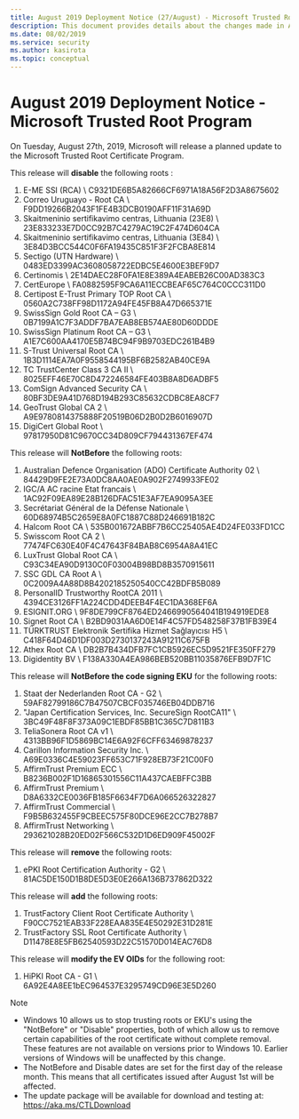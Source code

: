 ```yaml
---
title: August 2019 Deployment Notice (27/August) - Microsoft Trusted Root Program 
description: This document provides details about the changes made in August 2019 to the root store.
ms.date: 08/02/2019
ms.service: security
ms.author: kasirota
ms.topic: conceptual
---
```


# August 2019 Deployment Notice - Microsoft Trusted Root Program 

On Tuesday, August 27th, 2019, Microsoft will release a planned update to the Microsoft Trusted Root Certificate Program.

    
This release will **disable** the following roots :

1. E-ME SSI (RCA)	\ C9321DE6B5A82666CF6971A18A56F2D3A8675602
2. Correo Uruguayo - Root CA	\ F9DD19266B2043F1FE4B3DCB0190AFF11F31A69D
3. Skaitmeninio sertifikavimo centras, Lithuania (23E8)	\ 23E833233E7D0CC92B7C4279AC19C2F474D604CA
4. Skaitmeninio sertifikavimo centras, Lithuania (3E84)	\ 3E84D3BCC544C0F6FA19435C851F3F2FCBA8E814 
5. Sectigo (UTN Hardware)	\ 0483ED3399AC3608058722EDBC5E4600E3BEF9D7
6. Certinomis	\ 2E14DAEC28F0FA1E8E389A4EABEB26C00AD383C3
7. CertEurope	\ FA0882595F9CA6A11ECCBEAF65C764C0CCC311D0
8. Certipost E-Trust Primary TOP Root CA	\ 0560A2C738FF98D1172A94FE45FB8A47D665371E
9. SwissSign Gold Root CA – G3	\ 0B7199A1C7F3ADDF7BA7EAB8EB574AE80D60DDDE 
10. SwissSign Platinum Root CA – G3	\ A1E7C600AA4170E5B74BC94F9B9703EDC261B4B9
11. S-Trust Universal Root CA	\ 1B3D1114EA7A0F9558544195BF6B2582AB40CE9A
12. TC TrustCenter Class 3 CA II	\ 8025EFF46E70C8D472246584FE403B8A8D6ADBF5
13. ComSign Advanced Security CA	\ 80BF3DE9A41D768D194B293C85632CDBC8EA8CF7 
14. GeoTrust Global CA 2	\ A9E9780814375888F20519B06D2B0D2B6016907D
15. DigiCert Global Root	\ 97817950D81C9670CC34D809CF794431367EF474


This release will **NotBefore** the following roots:
1. Australian Defence Organisation (ADO) Certificate Authority 02	\ 84429D9FE2E73A0DC8AA0AE0A902F2749933FE02
2. IGC/A AC racine Etat francais	\ 1AC92F09EA89E28B126DFAC51E3AF7EA9095A3EE
3. Secrétariat Général de la Défense Nationale	\ 60D68974B5C2659E8A0FC1887C88D246691B182C
4. Halcom Root CA	\ 535B001672ABBF7B6CC25405AE4D24FE033FD1CC
5. Swisscom Root CA 2	\ 77474FC630E40F4C47643F84BAB8C6954A8A41EC
6. LuxTrust Global Root CA	\ C93C34EA90D9130C0F03004B98BD8B3570915611
7. SSC GDL CA Root A	\ 0C2009A4A88D8B4202185250540CC42BDFB5B089
8. PersonalID Trustworthy RootCA 2011	\ 4394CE3126FF1A224CDD4DEEB4F4EC1DA368EF6A
9. ESIGNIT.ORG	\ 9F8DE799CF8764ED2466990564041B194919EDE8
10. Signet Root CA	\ B2BD9031AA6D0E14F4C57FD548258F37B1FB39E4
11. TÜRKTRUST Elektronik Sertifika Hizmet Sağlayıcısı H5	\ C418F64D46D1DF003D2730137243A91211C675FB
12. Athex Root CA	\ DB2B7B434DFB7FC1CB5926EC5D9521FE350FF279
13. Digidentity BV	\ F138A330A4EA986BEB520BB11035876EFB9D7F1C

This release will **NotBefore the code signing EKU** for the following roots:

1. Staat der Nederlanden Root CA - G2	\ 59AF82799186C7B47507CBCF035746EB04DDB716
2. "Japan Certification Services, Inc. SecureSign RootCA11"	\ 3BC49F48F8F373A09C1EBDF85BB1C365C7D811B3
3. TeliaSonera Root CA v1	\ 4313BB96F1D5869BC14E6A92F6CFF63469878237
4. Carillon Information Security Inc.	\ A69E0336C4E59023FF653C71F928EB73F21C00F0
5. AffirmTrust Premium ECC	\ B8236B002F1D16865301556C11A437CAEBFFC3BB
6. AffirmTrust Premium	\ D8A6332CE0036FB185F6634F7D6A066526322827
7. AffirmTrust Commercial	\ F9B5B632455F9CBEEC575F80DCE96E2CC7B278B7
8. AffirmTrust Networking	\ 293621028B20ED02F566C532D1D6ED909F45002F


This release will **remove** the following roots: 
1. ePKI Root Certification Authority - G2	\ 81AC5DE150D1B8DE5D3E0E266A136B737862D322

This release will **add** the following roots: 
1. TrustFactory Client Root Certificate Authority \ F90CC7521EAB33F228EAA835E4E50292E31D281E
2. TrustFactory SSL Root Certificate Authority	\ D11478E8E5FB62540593D22C51570D014EAC76D8

This release will **modify the EV OIDs** for the following root: 
1. HiPKI Root CA - G1	\ 6A92E4A8EE1bEC964537E3295749CD96E3E5D260

   

>[!NOTE]
> * Windows 10 allows us to stop trusting roots or EKU's using the "NotBefore" or "Disable" properties, both of which allow us to remove certain capabilities of the root certificate without complete removal. These features are not available on versions prior to Windows 10. Earlier versions of Windows will be unaffected by this change. 
> * The NotBefore and Disable dates are set for the first day of the release month. This means that all certificates issued after August 1st will be affected.  
> * The update package will be available for download and testing at: <https://aka.ms/CTLDownload>
